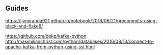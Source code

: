 ## Guides

https://ljvmiranda921.github.io/notebook/2018/06/21/precommits-using-black-and-flake8/

https://github.com/dpkp/kafka-python
http://maximilianchrist.com/python/databases/2016/08/13/connect-to-apache-kafka-from-python-using-ssl.html